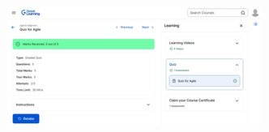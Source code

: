 ![Image Alt](https://github.com/ChallaSharath-2003/5189783_ChallaSharathKumarReddy/blob/68ca4a800896c8118a14d9d83e5d3ccf670171d6/SDLC/5189783_Challa%20Sharath%20Kumar%20Reddy.jpeg)
